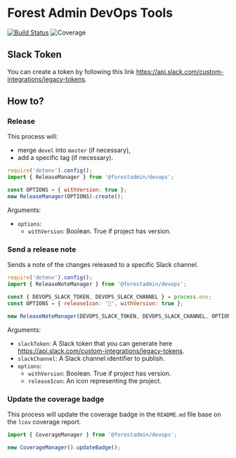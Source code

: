 # Forest Admin DevOps Tools
[![Build Status](https://travis-ci.com/ForestAdmin/devops.svg?token=GhLkKxborSQok42EpFsc&branch=devel)](https://travis-ci.org/ForestAdmin/devops)
![Coverage](https://img.shields.io/badge/coverage-99%25%0A-success)

## Slack Token
You can create a token by following this link https://api.slack.com/custom-integrations/legacy-tokens.

## How to?

### Release
This process will:
- merge `devel` into `master` (if necessary),
- add a specific tag (if necessary).

```javascript
require('dotenv').config();
import { ReleaseManager } from '@forestadmin/devops';

const OPTIONS = { withVersion: true };
new ReleaseManager(OPTIONS).create();
```

Arguments:
- `options`:
  - `withVersion`: Boolean. True if project has version.

### Send a release note
Sends a note of the changes released to a specific Slack channel.

```javascript
require('dotenv').config();
import { ReleaseNoteManager } from '@forestadmin/devops';

const { DEVOPS_SLACK_TOKEN, DEVOPS_SLACK_CHANNEL } = process.env;
const OPTIONS = { releaseIcon: '🌱', withVersion: true };

new ReleaseNoteManager(DEVOPS_SLACK_TOKEN, DEVOPS_SLACK_CHANNEL, OPTIONS).create();
```

Arguments:
- `slackToken`: A Slack token that you can generate here https://api.slack.com/custom-integrations/legacy-tokens.
- `slackChannel`: A Slack channel identifier to publish.
- `options`:
  - `withVersion`: Boolean. True if project has version.
  - `releaseIcon`: An icon representing the project.


### Update the coverage badge
This process will update the coverage badge in the `README.md` file base on the `lcov` coverage report.

```javascript
import { CoverageManager } from '@forestadmin/devops';

new CoverageManager().updateBadge();
```
